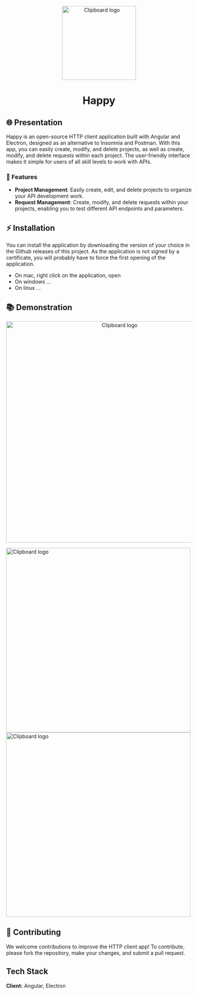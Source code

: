<div align="center">
  <img width="200" alt="Clipboard logo" src="https://raw.githubusercontent.com/ThomasBernard03/Happy/main/build/icon.png"/>
  <h1>Happy</h1>
</div>

## 🌐  Presentation


Happy is an open-source HTTP client application built with Angular and Electron, designed as an alternative to Insomnia and Postman. With this app, you can easily create, modify, and delete projects, as well as create, modify, and delete requests within each project. The user-friendly interface makes it simple for users of all skill levels to work with APIs.

### 🚀 Features

- **Project Management**: Easily create, edit, and delete projects to organize your API development work.
- **Request Management**: Create, modify, and delete requests within your projects, enabling you to test different API endpoints and parameters.

## ⚡️ Installation

You can install the application by downloading the version of your choice in the Github releases of this project. As the application is not signed by a certificate, you will probably have to force the first opening of the application.
- On mac, right click on the application, open
- On windows ...
- On linux ...

## 📚 Demonstration

<p align="center">
  <img width="600" alt="Clipboard logo" src="https://user-images.githubusercontent.com/67638928/226655750-7136984c-8864-42f6-b960-b96a6f3995d8.gif"/>
</p>

<div display="float">
  <img width="500" alt="Clipboard logo" src="https://user-images.githubusercontent.com/67638928/226652109-28d8f54a-f575-4005-9692-6bb6b91fc73b.png"/>
  <img width="500" alt="Clipboard logo" src="https://user-images.githubusercontent.com/67638928/226652119-ddee8c3c-fd9d-4731-8f8e-963fdc86ad96.png"/>
</div>


## 🤝 Contributing

We welcome contributions to improve the HTTP client app! To contribute, please fork the repository, make your changes, and submit a pull request.




## Tech Stack

**Client:** Angular, Electron

